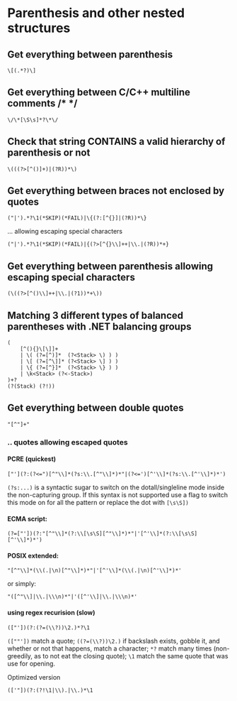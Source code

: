 # Parenthesis and other nested structures

## Get everything between parenthesis

```
\[(.*?)\]
```

## Get everything between C/C++ multiline comments /* */

```
\/\*[\S\s]*?\*\/
```

## Check that string CONTAINS a valid hierarchy of parenthesis or not

```
\(((?>[^()]+)|(?R))*\)
```

## Get everything between braces not enclosed by quotes
```
("|').*?\1(*SKIP)(*FAIL)|\{(?:[^{}]|(?R))*\}
```
... allowing escaping special characters
```
("|').*?\1(*SKIP)(*FAIL)|{(?>[^{}\\]++|\\.|(?R))*+}
```

## Get everything between parenthesis allowing escaping special characters
```
(\((?>[^()\\]++|\\.|(?1))*+\))
```

## Matching 3 different types of balanced parentheses with .NET balancing groups

```
(
    [^(){}\[\]]+
    | \( (?=[^)]*  (?<Stack> \) ) )
    | \[ (?=[^\]]* (?<Stack> \] ) )
    | \{ (?=[^}]*  (?<Stack> \} ) )
    | \k<Stack> (?<-Stack>)
)+?
(?(Stack) (?!))
```

## Get everything between double quotes

```
"[^"]+"
```

### .. quotes allowing escaped quotes

#### PCRE (quickest)
```
["'](?:(?<=")[^"\\]*(?s:\\.[^"\\]*)*"|(?<=')[^'\\]*(?s:\\.[^'\\]*)*')
```
`(?s:...)` is a syntactic sugar to switch on the dotall/singleline mode inside the non-capturing group. If this syntax is not supported use a flag to switch this mode on for all the pattern or replace the dot with `[\s\S])`

#### ECMA script:
```
(?=["'])(?:"[^"\\]*(?:\\[\s\S][^"\\]*)*"|'[^'\\]*(?:\\[\s\S][^'\\]*)*')
```
#### POSIX extended:
```
"[^"\\]*(\\(.|\n)[^"\\]*)*"|'[^'\\]*(\\(.|\n)[^'\\]*)*'
```
or simply:
```
"([^"\\]|\\.|\\\n)*"|'([^'\\]|\\.|\\\n)*'
```

#### using regex recurision (slow)
```
(["'])(?:(?=(\\?))\2.)*?\1
```
`([""'])` match a quote; `((?=(\\?))\2.)` if backslash exists, gobble it, and whether or not that happens, match a character; `*?` match many times (non-greedily, as to not eat the closing quote); `\1` match the same quote that was use for opening.  

Optimized version
```
(['"])(?:(?!\1|\\).|\\.)*\1
```
